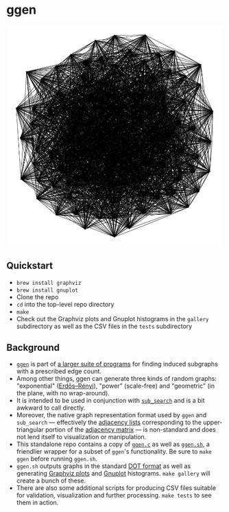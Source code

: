 # ggen

![exponential](assets/neato_exponential-100-500-42.png)

## Quickstart

- `brew install graphviz`
- `brew install gnuplot`
- Clone the repo
- `cd` into the top-level repo directory
- `make`
- Check out the Graphviz plots and Gnuplot histograms in the `gallery` subdirectory as well as the CSV files in the `tests` subdirectory

## Background

- [`ggen`](https://github.com/vglazer/USRA/blob/master/subgraph_finding/doc/ggen.md) is part of [a larger suite of programs](https://github.com/vglazer/USRA/tree/master/subgraph_finding) for finding induced subgraphs with a prescribed edge count.
- Among other things, ggen can generate three kinds of random graphs: "exponential" ([Erdős–Rényi](https://en.wikipedia.org/wiki/Erd%C5%91s%E2%80%93R%C3%A9nyi_model)), "power" (scale-free) and "geometric" (in the plane, with no wrap-around).
- It is intended to be used in conjunction with [`sub_search`](https://github.com/vglazer/USRA/blob/master/subgraph_finding/doc/sub_search.md) and is a bit awkward to call directly.
- Moreover, the native graph representation format used by `ggen` and `sub_search` &mdash; effectively the [adjacency lists](https://en.wikipedia.org/wiki/Adjacency_list) corresponding to the upper-triangular portion of the [adjacency matrix](https://en.wikipedia.org/wiki/Adjacency_matrix) &mdash; is non-standard and does not lend itself to visualization or manipulation.
- This standalone repo contains a copy of [`ggen.c`](src/ggen.c) as well as [`ggen.sh`](etc/ggen.sh), a friendlier wrapper for a subset of `ggen`'s functionality. Be sure to `make ggen` before running `ggen.sh`.
- `ggen.sh` outputs graphs in the standard [DOT format](https://graphviz.org/doc/info/lang.html) as well as generating [Graphviz plots](https://graphviz.org/) and [Gnuplot](http://www.gnuplot.info/) histograms. `make gallery` will create a bunch of these.
- There are also some additional scripts for producing CSV files suitable for validation, visualization and further processing. `make tests` to see them in action.
